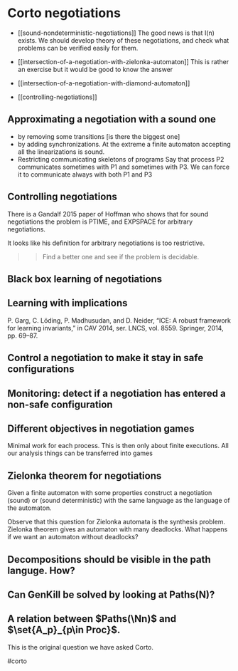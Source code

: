 # Corto negotiations


* [[sound-nondeterministic-negotiations]]
  The good news is that I(n) exists. 
  We should develop theory of these negotiations, and check what problems can be
  verified easily for them.

* [[intersection-of-a-negotiation-with-zielonka-automaton]]
  This is rather an exercise but it would be good to know the answer
  
* [[intersection-of-a-negotiation-with-diamond-automaton]]

* [[controlling-negotiations]]

## Approximating a negotiation with a sound one
* by removing some transitions [is there the biggest one]
* by adding synchronizations. At the extreme a finite automaton accepting all
    the linearizations is sound.
* Restricting communicating skeletons of programs
  Say that process P2 communicates sometimes with P1 and sometimes with P3.
	We can force it to communicate always with both P1 and P3

## Controlling negotiations
There is a Gandalf 2015 paper of Hoffman who shows that for sound negotiations
the problem is PTIME, and EXPSPACE for arbitrary negotiations. 

It looks like his definition for arbitrary negotiations is too restrictive. 
>> Find a better one and see if the problem is decidable. 

## Black box learning of negotiations

## Learning with implications
P. Garg, C. Löding, P. Madhusudan, and D. Neider, “ICE: A robust framework for
learning invariants,” in CAV 2014, ser. LNCS, vol. 8559. Springer, 2014, pp.
69–87. 

## Control a negotiation to make it stay in safe configurations

## Monitoring: detect if a negotiation has entered a non-safe configuration

## Different objectives in negotiation games
Minimal work for each process. This is then only about finite executions.
All our analysis things can be transferred into games


## Zielonka theorem for negotiations
Given a finite automaton with some properties construct a negotiation (sound) or
(sound deterministic) with the same language as the language of the automaton.

Observe that this question for Zielonka automata is the synthesis problem.
Zielonka theorem gives an automaton with many deadlocks. What happens if we want
an automaton without deadlocks?

## Decompositions should be visible in the path languge. How?

## Can GenKill be solved by looking at Paths(N)?

## A relation between $Paths(\Nn)$ and $\set{A_p}_{p\in Proc}$.
This is the original question we have asked Corto.

#corto